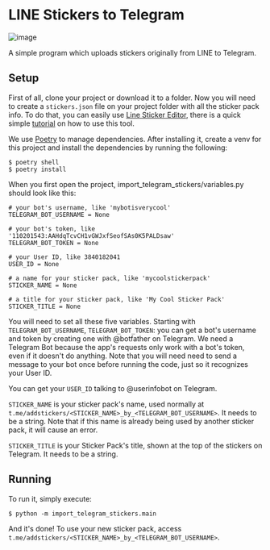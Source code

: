 # LINE Stickers to Telegram
![image](https://user-images.githubusercontent.com/95940523/160180035-b3eb62c8-3732-468f-ba27-18910bfde38f.png)

A simple program which uploads stickers originally from LINE to Telegram.

## Setup
First of all, clone your project or download it to a folder. Now you will need to create a `stickers.json` file on your project folder with all the sticker pack info. To do that, you can easily use <a href="https://github.com/line-stickers/LineStickersEditor/releases/tag/latest/">Line Sticker Editor</a>, there is a quick simple <a href="https://line-stickers.github.io/">tutorial</a> on how to use this tool.

We use [Poetry](https://python-poetry.org/docs/#installation) to manage dependencies. After installing it, create a venv for this project and install the dependencies by running the following:
```
$ poetry shell
$ poetry install
```

When you first open the project, import_telegram_stickers/variables.py should look like this:
```
# your bot's username, like 'mybotisverycool'
TELEGRAM_BOT_USERNAME = None 

# your bot's token, like '110201543:AAHdqTcvCH1vGWJxfSeofSAs0K5PALDsaw'
TELEGRAM_BOT_TOKEN = None 

# your User ID, like 3840182041
USER_ID = None 

# a name for your sticker pack, like 'mycoolstickerpack'
STICKER_NAME = None 

# a title for your sticker pack, like 'My Cool Sticker Pack'
STICKER_TITLE = None 
```
You will need to set all these five variables. Starting with `TELEGRAM_BOT_USERNAME`, `TELEGRAM_BOT_TOKEN`: you can get a bot's username and token by creating one with @botfather on Telegram. We need a Telegram Bot because the app's requests only work with a bot's token, even if it doesn't do anything. Note that you will need need to send a message to your bot once before running the code, just so it recognizes your User ID.

You can get your `USER_ID` talking to @userinfobot on Telegram.

`STICKER_NAME` is your sticker pack's name, used normally at `t.me/addstickers/<STICKER_NAME>_by_<TELEGRAM_BOT_USERNAME>`.
It needs to be a string. Note that if this name is already being used by another sticker pack, it will cause an error.

`STICKER_TITLE` is your Sticker Pack's title, shown at the top of the stickers on Telegram. 
It needs to be a string.

## Running
To run it, simply execute:

`$ python -m import_telegram_stickers.main`

And it's done! To use your new sticker pack, access `t.me/addstickers/<STICKER_NAME>_by_<TELEGRAM_BOT_USERNAME>`.
